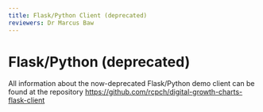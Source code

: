 ```yaml
---
title: Flask/Python Client (deprecated)
reviewers: Dr Marcus Baw
---
```


# Flask/Python (deprecated)

All information about the now-deprecated Flask/Python demo client can be found at the repository <https://github.com/rcpch/digital-growth-charts-flask-client>